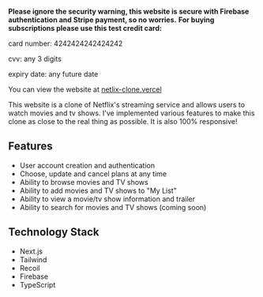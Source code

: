 **Please ignore the security warning, this website is secure with Firebase authentication and Stripe payment, so no worries.**
**For buying subscriptions please use this test credit card:**

card number: 4242424242424242 

cvv: any 3 digits

expiry date: any future date

You can view the website at [netlix-clone.vercel](https://netlix-clone-app.vercel.app)

This website is a clone of Netflix's streaming service and allows users to watch movies and tv shows. I've implemented various features to make this clone as close to the real thing as possible. It is also 100% responsive!

## Features

* User account creation and authentication
* Choose, update and cancel plans at any time
* Ability to browse movies and TV shows
* Ability to add movies and TV shows to "My List" 
* Ability to view a movie/tv show information and trailer
* Ability to search for movies and TV shows (coming soon)

## Technology Stack

* Next.js
* Tailwind
* Recoil
* Firebase
* TypeScript
